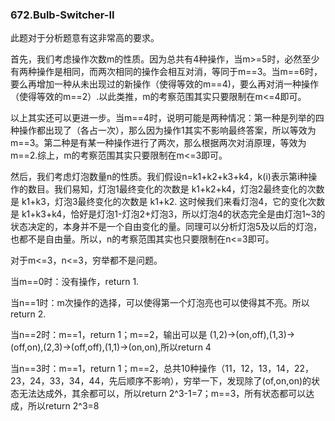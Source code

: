 ### 672.Bulb-Switcher-II

此题对于分析题意有这非常高的要求。

首先，我们考虑操作次数m的性质。因为总共有4种操作，当m>=5时，必然至少有两种操作是相同，而两次相同的操作会相互对消，等同于m==3。当m==6时，要么再增加一种从未出现过的新操作（使得等效的m==4)，要么再对消一种操作（使得等效的m==2）.以此类推，m的考察范围其实只要限制在m<=4即可。

以上其实还可以更进一步。当m==4时，说明可能是两种情况：第一种是列举的四种操作都出现了（各占一次），那么因为操作1其实不影响最终答案，所以等效为m==3。第二种是有某一种操作进行了两次，那么根据两次对消原理，等效为m==2.综上，m的考察范围其实只要限制在m<=3即可。

然后，我们考虑灯泡数量n的性质。我们假设n=k1+k2+k3+k4，k(i)表示第i种操作的数目。我们易知，灯泡1最终变化的次数是 k1+k2+k4，灯泡2最终变化的次数是 k1+k3，灯泡3最终变化的次数是 k1+k2. 这时候我们来看灯泡4，它的变化次数是 k1+k3+k4，恰好是灯泡1-灯泡2+灯泡3，所以灯泡4的状态完全是由灯泡1~3的状态决定的，本身并不是一个自由变化的量。同理可以分析灯泡5及以后的灯泡，也都不是自由量。所以，n的考察范围其实也只要限制在n<=3即可。

对于m<=3，n<=3，穷举都不是问题。

当m==0时：没有操作，return 1.

当n==1时：m次操作的选择，可以使得第一个灯泡亮也可以使得其不亮。所以return 2.

当n==2时：m==1，return 1；m==2，输出可以是 (1,2)->(on,off),(1,3)->(off,on),(2,3)->(off,off),(1,1)->(on,on),所以return 4

当n==3时：m==1，return 1；m==2，总共10种操作（11，12，13，14，22，23，24，33，34，44，先后顺序不影响），穷举一下，发现除了(of,on,on)的状态无法达成外，其余都可以，所以return 2^3-1=7；m==3，所有状态都可以达成，所以return 2^3=8
